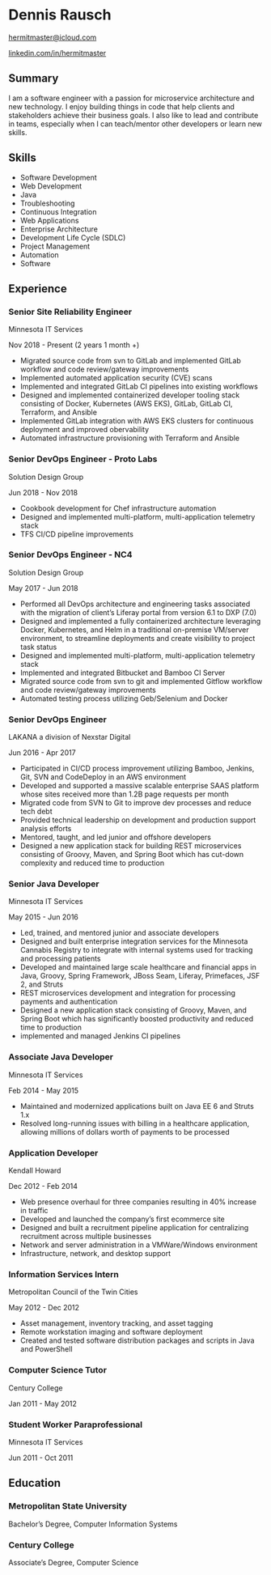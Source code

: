 # Dennis Rausch

[hermitmaster@icloud.com](mailto:hermitmaster@icloud.com)

[linkedin.com/in/hermitmaster](https://linkedin.com/in/hermitmaster)

## Summary

I am a software engineer with a passion for microservice architecture and new technology. I enjoy building things in code that help clients and stakeholders achieve their business goals. I also like to lead and contribute in teams, especially when I can teach/mentor other developers or learn new skills.

## Skills

- Software Development
- Web Development
- Java
- Troubleshooting
- Continuous Integration
- Web Applications
- Enterprise Architecture
- Development Life Cycle (SDLC)
- Project Management
- Automation
- Software

## Experience

### Senior Site Reliability Engineer

Minnesota IT Services

Nov 2018 - Present (2 years 1 month +)

- Migrated source code from svn to GitLab and implemented GitLab workflow and code review/gateway improvements
- Implemented automated application security (CVE) scans
- Implemented and integrated GitLab CI pipelines into existing workflows
- Designed and implemented containerized developer tooling stack consisting of Docker, Kubernetes (AWS EKS), GitLab, GitLab CI, Terraform, and Ansible
- Implemented GitLab integration with AWS EKS clusters for continuous deployment and improved obervability
- Automated infrastructure provisioning with Terraform and Ansible

### Senior DevOps Engineer - Proto Labs

Solution Design Group

Jun 2018 - Nov 2018

- Cookbook development for Chef infrastructure automation
- Designed and implemented multi-platform, multi-application telemetry stack
- TFS CI/CD pipeline improvements

### Senior DevOps Engineer - NC4

Solution Design Group

May 2017 - Jun 2018

- Performed all DevOps architecture and engineering tasks associated with the migration of client’s Liferay portal from version 6.1 to DXP (7.0)
- Designed and implemented a fully containerized architecture leveraging Docker, Kubernetes, and Helm in a traditional on-premise VM/server environment, to streamline deployments and create visibility to project task status
- Designed and implemented multi-platform, multi-application telemetry stack
- Implemented and integrated Bitbucket and Bamboo CI Server
- Migrated source code from svn to git and implemented Gitflow workflow and code review/gateway improvements
- Automated testing process utilizing Geb/Selenium and Docker

### Senior DevOps Engineer

LAKANA a division of Nexstar Digital

Jun 2016 - Apr 2017

- Participated in CI/CD process improvement utilizing Bamboo, Jenkins, Git, SVN and CodeDeploy in an AWS environment
- Developed and supported a massive scalable enterprise SAAS platform whose sites received more than 1.2B page requests per month
- Migrated code from SVN to Git to improve dev processes and reduce tech debt
- Provided technical leadership on development and production support analysis efforts
- Mentored, taught, and led junior and offshore developers
- Designed a new application stack for building REST microservices consisting of Groovy, Maven, and Spring Boot which has cut-down complexity and reduced time to production

### Senior Java Developer

Minnesota IT Services

May 2015 - Jun 2016

- Led, trained, and mentored junior and associate developers
- Designed and built enterprise integration services for the Minnesota Cannabis Registry to integrate with internal systems used for tracking and processing patients
- Developed and maintained large scale healthcare and financial apps in Java, Groovy, Spring Framework, JBoss Seam, Liferay, Primefaces, JSF 2, and Struts
- REST microservices development and integration for processing payments and authentication
- Designed a new application stack consisting of Groovy, Maven, and Spring Boot which has significantly boosted productivity and reduced time to production
- implemented and managed Jenkins CI pipelines

### Associate Java Developer

Minnesota IT Services

Feb 2014 - May 2015

- Maintained and modernized applications built on Java EE 6 and Struts 1.x
- Resolved long-running issues with billing in a healthcare application, allowing millions of dollars worth of payments to be processed

### Application Developer

Kendall Howard

Dec 2012 - Feb 2014

- Web presence overhaul for three companies resulting in 40% increase in traffic
- Developed and launched the company’s first ecommerce site
- Designed and built a recruitment pipeline application for centralizing recruitment across multiple businesses
- Network and server administration in a VMWare/Windows environment
- Infrastructure, network, and desktop support

### Information Services Intern

Metropolitan Council of the Twin Cities

May 2012 - Dec 2012

- Asset management, inventory tracking, and asset tagging
- Remote workstation imaging and software deployment
- Created and tested software distribution packages and scripts in Java and PowerShell

### Computer Science Tutor

Century College

Jan 2011 - May 2012

### Student Worker Paraprofessional

Minnesota IT Services

Jun 2011 - Oct 2011

## Education

### Metropolitan State University

Bachelor’s Degree, Computer Information Systems

### Century College

Associate’s Degree, Computer Science
